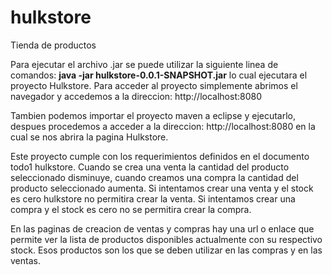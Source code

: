 # hulkstore
Tienda de productos

Para ejecutar el archivo .jar se puede utilizar la siguiente linea de comandos: **java -jar hulkstore-0.0.1-SNAPSHOT.jar** lo cual ejecutara el proyecto Hulkstore. Para acceder al proyecto simplemente abrimos el navegador y accedemos a la direccion: http://localhost:8080

Tambien podemos importar el proyecto maven a eclipse y ejecutarlo, despues procedemos a acceder a la direccion: http://localhost:8080 en la cual se nos abrira la pagina Hulkstore.

Este proyecto cumple con los requerimientos definidos en el documento todo1 hulkstore. Cuando se crea una venta la cantidad del producto seleccionado disminuye, cuando creamos una compra la cantidad del producto seleccionado aumenta. Si intentamos crear una venta y el stock es cero hulkstore no permitira crear la venta. Si intentamos crear una compra y el stock es cero no se permitira crear la compra.

En las paginas de creacion de ventas y compras hay una url o enlace que permite ver la lista de productos disponibles actualmente con su respectivo stock. Esos productos son los que se deben utilizar en las compras y en las ventas.


